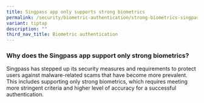 ```yaml
---
title: Singpass app only supports strong biometrics
permalink: /security/biometric-authentication/strong-biometrics-singpass/
variant: tiptap
description: ""
third_nav_title: Biometric authentication
---
```

<h3>Why does the Singpass app support only strong biometrics?</h3>
<p>Singpass has stepped up its security measures and requirements to protect
users against malware-related scams that have become more prevalent. This
includes supporting only strong biometrics, which requires meeting more
stringent criteria and higher level of accuracy for a successful authentication.</p>